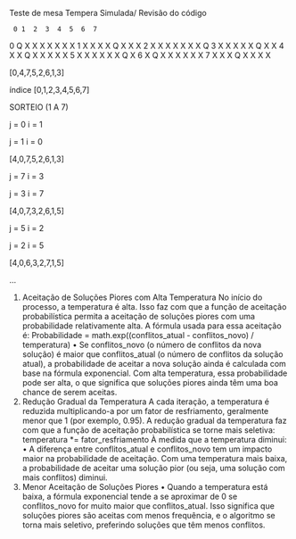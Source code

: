 Teste de mesa Tempera Simulada/ Revisão do código

     0 1  2  3  4  5  6  7
 0 Q X X X X X X X
 1 X X X X Q X X X
 2 X X X X X X X Q
 3 X X X X X Q X X
 4 X X Q X X X X X
 5 X X X X X X Q X
 6 X Q X X X X X X
 7 X X X Q X X X X

[0,4,7,5,2,6,1,3]

índice
[0,1,2,3,4,5,6,7]

SORTEIO (1 A 7)

j = 0
i = 1

j = 1
i = 0

[4,0,7,5,2,6,1,3]

j = 7
i = 3

j = 3
i = 7

[4,0,7,3,2,6,1,5]

j = 5
i = 2

j = 2
i = 5

[4,0,6,3,2,7,1,5]

…

1. Aceitação de Soluções Piores com Alta Temperatura
No início do processo, a temperatura é alta. Isso faz com que a função de aceitação probabilística permita a aceitação de soluções piores com uma probabilidade relativamente alta. A fórmula usada para essa aceitação é:
Probabilidade = math.exp((conflitos_atual - conflitos_novo) / temperatura)
    • Se conflitos_novo (o número de conflitos da nova solução) é maior que conflitos_atual (o número de conflitos da solução atual), a probabilidade de aceitar a nova solução ainda é calculada com base na fórmula exponencial. Com alta temperatura, essa probabilidade pode ser alta, o que significa que soluções piores ainda têm uma boa chance de serem aceitas.
2. Redução Gradual da Temperatura
A cada iteração, a temperatura é reduzida multiplicando-a por um fator de resfriamento, geralmente menor que 1 (por exemplo, 0.95). A redução gradual da temperatura faz com que a função de aceitação probabilística se torne mais seletiva:
temperatura *= fator_resfriamento
À medida que a temperatura diminui:
    • A diferença entre conflitos_atual e conflitos_novo tem um impacto maior na probabilidade de aceitação. Com uma temperatura mais baixa, a probabilidade de aceitar uma solução pior (ou seja, uma solução com mais conflitos) diminui.
3. Menor Aceitação de Soluções Piores
    • Quando a temperatura está baixa, a fórmula exponencial tende a se aproximar de 0 se conflitos_novo for muito maior que conflitos_atual. Isso significa que soluções piores são aceitas com menos frequência, e o algoritmo se torna mais seletivo, preferindo soluções que têm menos conflitos.
